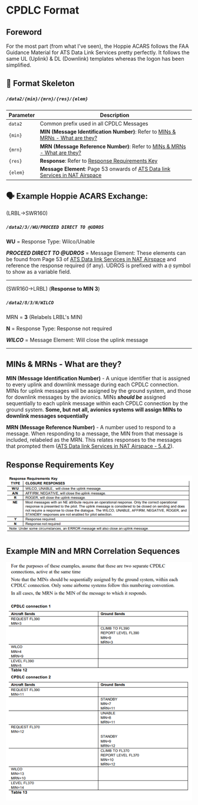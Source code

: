 # CPDLC Format

## Foreword

For the most part (from what I've seen), the Hoppie ACARS follows the FAA Guidance Material for ATS Data Link Services pretty perfectly. It follows the same UL (Uplink) & DL (Downlink) templates whereas the logon has been simplified.

## 🩻 Format Skeleton

##### `/data2/{min}/{mrn}/{res}/{elem}`

| Parameter | Description |
| -- | -- |
| `data2` | Common prefix used in all CPDLC Messages |
| `{min}` | **MIN (Message Identification Number)**: Refer to [MINs & MRNs - What are they?](#MINs%20&%20MRNs%20-%20What%20are%20they?) |
| `{mrn}` | **MRN (Message Reference Number)**: Refer to [MINs & MRNs - What are they?](#MINs%20&%20MRNs%20-%20What%20are%20they?) |
| `{res}` | **Response**: Refer to [Response Requirements Key](#Response%20Requirements%20Key) |
| `{elem}` | **Message Element**: Page 53 onwards of [ATS Data link Services in NAT Airspace](https://www.notams.faa.gov/downloads/CPDLC_ver_10.pdf)

## 🗣️ Example Hoppie ACARS Exchange:

(LRBL->SWR160)
##### `/data2/3//WU/PROCEED DIRECT TO @UDROS`

**WU** = Response Type: Wilco/Unable

***PROCEED DIRECT TO @UDROS*** = Message Element: These elements can be found from Page 53 of [ATS Data link Services in NAT Airspace](https://www.notams.faa.gov/downloads/CPDLC_ver_10.pdf) and reference the response required (if any). UDROS is prefixed with a `@` symbol to show as a variable field.

---

(SWR160->LRBL) (**Response to MIN 3**)
##### `/data2/8/3/N/WILCO`

MRN = **3** (Relabels LRBL's MIN)

**N** = Response Type: Response not required

***WILCO*** = Message Element: Will close the uplink message


---
## MINs & MRNs - What are they?

**MIN (Message Identification Number)** - A unique identifier that is assigned to every uplink and downlink message during each CPDLC connection. MINs for uplink messages will be assigned by the ground system, and those for downlink messages by the avionics. MINs ***should be*** assigned sequentially to each uplink message within each CPDLC connection by the ground system. **Some, but not all, avionics systems will assign MINs to downlink messages sequentially**

**MRN (Message Reference Number)** - A number used to respond to a message. When responding to a message, the MIN from that message is included, relabeled as the MRN. This relates responses to the messages that prompted them ([ATS Data link Services in NAT Airspace - 5.4.2](https://www.notams.faa.gov/downloads/CPDLC_ver_10.pdf)).


## Response Requirements Key

![chrome_lDhKX6XOlx](img/chrome_lDhKX6XOlx.png)

## Example MIN and MRN Correlation Sequences

![chrome_SvfDA9SNAh](img/chrome_SvfDA9SNAh.png)